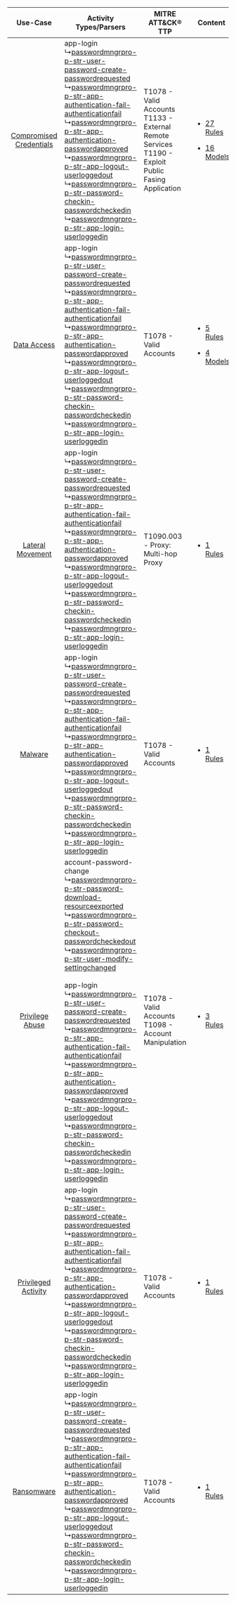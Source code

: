 |    Use-Case    | Activity Types/Parsers    | MITRE ATT&CK® TTP    | Content    |
|:----:| ---- | ---- | ---- |
| [Compromised Credentials](../../../UseCases/uc_compromised_credentials.md) |  app-login<br> ↳[passwordmngrpro-p-str-user-password-create-passwordrequested](Ps/pC_passwordmngrpropstruserpasswordcreatepasswordrequested.md)<br> ↳[passwordmngrpro-p-str-app-authentication-fail-authenticationfail](Ps/pC_passwordmngrpropstrappauthenticationfailauthenticationfail.md)<br> ↳[passwordmngrpro-p-str-app-authentication-passwordapproved](Ps/pC_passwordmngrpropstrappauthenticationpasswordapproved.md)<br> ↳[passwordmngrpro-p-str-app-logout-userloggedout](Ps/pC_passwordmngrpropstrapplogoutuserloggedout.md)<br> ↳[passwordmngrpro-p-str-password-checkin-passwordcheckedin](Ps/pC_passwordmngrpropstrpasswordcheckinpasswordcheckedin.md)<br> ↳[passwordmngrpro-p-str-app-login-userloggedin](Ps/pC_passwordmngrpropstrapploginuserloggedin.md)<br>    | T1078 - Valid Accounts<br>T1133 - External Remote Services<br>T1190 - Exploit Public Fasing Application<br> | [<ul><li>27 Rules</li></ul><ul><li>16 Models</li></ul>](RM/r_m_password_manager_pro_password_manager_pro_Compromised_Credentials.md) |
|    [Data Access](../../../UseCases/uc_data_access.md)    |  app-login<br> ↳[passwordmngrpro-p-str-user-password-create-passwordrequested](Ps/pC_passwordmngrpropstruserpasswordcreatepasswordrequested.md)<br> ↳[passwordmngrpro-p-str-app-authentication-fail-authenticationfail](Ps/pC_passwordmngrpropstrappauthenticationfailauthenticationfail.md)<br> ↳[passwordmngrpro-p-str-app-authentication-passwordapproved](Ps/pC_passwordmngrpropstrappauthenticationpasswordapproved.md)<br> ↳[passwordmngrpro-p-str-app-logout-userloggedout](Ps/pC_passwordmngrpropstrapplogoutuserloggedout.md)<br> ↳[passwordmngrpro-p-str-password-checkin-passwordcheckedin](Ps/pC_passwordmngrpropstrpasswordcheckinpasswordcheckedin.md)<br> ↳[passwordmngrpro-p-str-app-login-userloggedin](Ps/pC_passwordmngrpropstrapploginuserloggedin.md)<br>    | T1078 - Valid Accounts<br>    | [<ul><li>5 Rules</li></ul><ul><li>4 Models</li></ul>](RM/r_m_password_manager_pro_password_manager_pro_Data_Access.md)    |
|        [Lateral Movement](../../../UseCases/uc_lateral_movement.md)        |  app-login<br> ↳[passwordmngrpro-p-str-user-password-create-passwordrequested](Ps/pC_passwordmngrpropstruserpasswordcreatepasswordrequested.md)<br> ↳[passwordmngrpro-p-str-app-authentication-fail-authenticationfail](Ps/pC_passwordmngrpropstrappauthenticationfailauthenticationfail.md)<br> ↳[passwordmngrpro-p-str-app-authentication-passwordapproved](Ps/pC_passwordmngrpropstrappauthenticationpasswordapproved.md)<br> ↳[passwordmngrpro-p-str-app-logout-userloggedout](Ps/pC_passwordmngrpropstrapplogoutuserloggedout.md)<br> ↳[passwordmngrpro-p-str-password-checkin-passwordcheckedin](Ps/pC_passwordmngrpropstrpasswordcheckinpasswordcheckedin.md)<br> ↳[passwordmngrpro-p-str-app-login-userloggedin](Ps/pC_passwordmngrpropstrapploginuserloggedin.md)<br>    | T1090.003 - Proxy: Multi-hop Proxy<br>    | [<ul><li>1 Rules</li></ul>](RM/r_m_password_manager_pro_password_manager_pro_Lateral_Movement.md)    |
|    [Malware](../../../UseCases/uc_malware.md)    |  app-login<br> ↳[passwordmngrpro-p-str-user-password-create-passwordrequested](Ps/pC_passwordmngrpropstruserpasswordcreatepasswordrequested.md)<br> ↳[passwordmngrpro-p-str-app-authentication-fail-authenticationfail](Ps/pC_passwordmngrpropstrappauthenticationfailauthenticationfail.md)<br> ↳[passwordmngrpro-p-str-app-authentication-passwordapproved](Ps/pC_passwordmngrpropstrappauthenticationpasswordapproved.md)<br> ↳[passwordmngrpro-p-str-app-logout-userloggedout](Ps/pC_passwordmngrpropstrapplogoutuserloggedout.md)<br> ↳[passwordmngrpro-p-str-password-checkin-passwordcheckedin](Ps/pC_passwordmngrpropstrpasswordcheckinpasswordcheckedin.md)<br> ↳[passwordmngrpro-p-str-app-login-userloggedin](Ps/pC_passwordmngrpropstrapploginuserloggedin.md)<br>    | T1078 - Valid Accounts<br>    | [<ul><li>1 Rules</li></ul>](RM/r_m_password_manager_pro_password_manager_pro_Malware.md)    |
|         [Privilege Abuse](../../../UseCases/uc_privilege_abuse.md)         |  account-password-change<br> ↳[passwordmngrpro-p-str-password-download-resourceexported](Ps/pC_passwordmngrpropstrpassworddownloadresourceexported.md)<br> ↳[passwordmngrpro-p-str-password-checkout-passwordcheckedout](Ps/pC_passwordmngrpropstrpasswordcheckoutpasswordcheckedout.md)<br> ↳[passwordmngrpro-p-str-user-modify-settingchanged](Ps/pC_passwordmngrpropstrusermodifysettingchanged.md)<br><br> app-login<br> ↳[passwordmngrpro-p-str-user-password-create-passwordrequested](Ps/pC_passwordmngrpropstruserpasswordcreatepasswordrequested.md)<br> ↳[passwordmngrpro-p-str-app-authentication-fail-authenticationfail](Ps/pC_passwordmngrpropstrappauthenticationfailauthenticationfail.md)<br> ↳[passwordmngrpro-p-str-app-authentication-passwordapproved](Ps/pC_passwordmngrpropstrappauthenticationpasswordapproved.md)<br> ↳[passwordmngrpro-p-str-app-logout-userloggedout](Ps/pC_passwordmngrpropstrapplogoutuserloggedout.md)<br> ↳[passwordmngrpro-p-str-password-checkin-passwordcheckedin](Ps/pC_passwordmngrpropstrpasswordcheckinpasswordcheckedin.md)<br> ↳[passwordmngrpro-p-str-app-login-userloggedin](Ps/pC_passwordmngrpropstrapploginuserloggedin.md)<br> | T1078 - Valid Accounts<br>T1098 - Account Manipulation<br>    | [<ul><li>3 Rules</li></ul>](RM/r_m_password_manager_pro_password_manager_pro_Privilege_Abuse.md)    |
|     [Privileged Activity](../../../UseCases/uc_privileged_activity.md)     |  app-login<br> ↳[passwordmngrpro-p-str-user-password-create-passwordrequested](Ps/pC_passwordmngrpropstruserpasswordcreatepasswordrequested.md)<br> ↳[passwordmngrpro-p-str-app-authentication-fail-authenticationfail](Ps/pC_passwordmngrpropstrappauthenticationfailauthenticationfail.md)<br> ↳[passwordmngrpro-p-str-app-authentication-passwordapproved](Ps/pC_passwordmngrpropstrappauthenticationpasswordapproved.md)<br> ↳[passwordmngrpro-p-str-app-logout-userloggedout](Ps/pC_passwordmngrpropstrapplogoutuserloggedout.md)<br> ↳[passwordmngrpro-p-str-password-checkin-passwordcheckedin](Ps/pC_passwordmngrpropstrpasswordcheckinpasswordcheckedin.md)<br> ↳[passwordmngrpro-p-str-app-login-userloggedin](Ps/pC_passwordmngrpropstrapploginuserloggedin.md)<br>    | T1078 - Valid Accounts<br>    | [<ul><li>1 Rules</li></ul>](RM/r_m_password_manager_pro_password_manager_pro_Privileged_Activity.md)    |
|    [Ransomware](../../../UseCases/uc_ransomware.md)    |  app-login<br> ↳[passwordmngrpro-p-str-user-password-create-passwordrequested](Ps/pC_passwordmngrpropstruserpasswordcreatepasswordrequested.md)<br> ↳[passwordmngrpro-p-str-app-authentication-fail-authenticationfail](Ps/pC_passwordmngrpropstrappauthenticationfailauthenticationfail.md)<br> ↳[passwordmngrpro-p-str-app-authentication-passwordapproved](Ps/pC_passwordmngrpropstrappauthenticationpasswordapproved.md)<br> ↳[passwordmngrpro-p-str-app-logout-userloggedout](Ps/pC_passwordmngrpropstrapplogoutuserloggedout.md)<br> ↳[passwordmngrpro-p-str-password-checkin-passwordcheckedin](Ps/pC_passwordmngrpropstrpasswordcheckinpasswordcheckedin.md)<br> ↳[passwordmngrpro-p-str-app-login-userloggedin](Ps/pC_passwordmngrpropstrapploginuserloggedin.md)<br>    | T1078 - Valid Accounts<br>    | [<ul><li>1 Rules</li></ul>](RM/r_m_password_manager_pro_password_manager_pro_Ransomware.md)    |